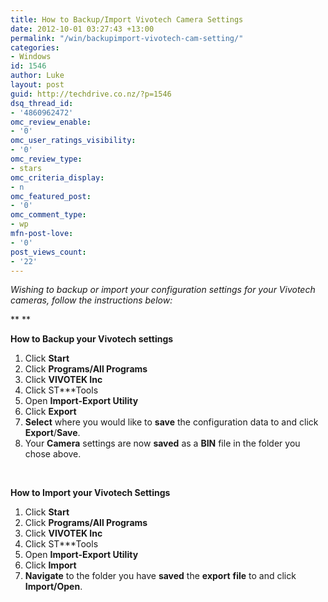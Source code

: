 ```yaml
---
title: How to Backup/Import Vivotech Camera Settings
date: 2012-10-01 03:27:43 +13:00
permalink: "/win/backupimport-vivotech-cam-setting/"
categories:
- Windows
id: 1546
author: Luke
layout: post
guid: http://techdrive.co.nz/?p=1546
dsq_thread_id:
- '4860962472'
omc_review_enable:
- '0'
omc_user_ratings_visibility:
- '0'
omc_review_type:
- stars
omc_criteria_display:
- n
omc_featured_post:
- '0'
omc_comment_type:
- wp
mfn-post-love:
- '0'
post_views_count:
- '22'
---
```


_Wishing to backup or import your configuration settings for your Vivotech cameras, follow the instructions below:_

** **

**How to Backup your Vivotech settings**

<ol start="1">
  <li>
    Click <strong>Start</strong>
  </li>
  <li>
    Click <strong>Programs/All Programs</strong>
  </li>
  <li>
    Click <strong>VIVOTEK Inc</strong>
  </li>
  <li>
    Click ST***Tools
  </li>
  <li>
    Open <strong>Import-Export Utility</strong>
  </li>
  <li>
    Click <strong>Export</strong>
  </li>
  <li>
    <strong>Select</strong> where you would like to <strong>save</strong> the configuration data to and click <strong>Export</strong>/<strong>Save</strong>.
  </li>
  <li>
    Your <strong>Camera</strong> settings are now <strong>saved</strong> as a <strong>BIN</strong> file in the folder you chose above.
  </li>
</ol>

&nbsp;

**How to Import your Vivotech Settings**

<ol start="1">
  <li>
    Click <strong>Start</strong>
  </li>
  <li>
    Click <strong>Programs/All Programs</strong>
  </li>
  <li>
    Click <strong>VIVOTEK Inc</strong>
  </li>
  <li>
    Click ST***Tools
  </li>
  <li>
    Open <strong>Import-Export Utility</strong>
  </li>
  <li>
    Click <strong>Import</strong>
  </li>
  <li>
    <strong>Navigate</strong> to the folder you have <strong>saved</strong> the <strong>export</strong> <strong>file</strong> to and click <strong>Import/Open</strong>.
  </li>
</ol>